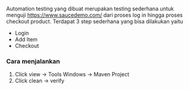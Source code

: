 Automation testing yang dibuat merupakan testing sederhana untuk menguji https://www.saucedemo.com/ dari proses log in hingga proses checkout product. Terdapat 3 step sederhana yang bisa dilakukan yaitu 

  - Login
  - Add Item
  - Checkout
  
  ### Cara menjalankan 

1. Click view -> Tools Windows -> Maven Project
2. Click clean -> verify
